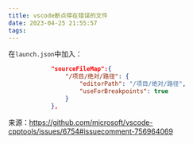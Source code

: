 ```yaml
---
title: vscode断点停在错误的文件
date: 2023-04-25 21:55:57
tags:
---
```


在`launch.json`中加入：

```json
            "sourceFileMap":{
                "/项目/绝对/路径": {
                    "editorPath": "/项目/绝对/路径",
                    "useForBreakpoints": true
                }
            },
```

来源：<https://github.com/microsoft/vscode-cpptools/issues/6754#issuecomment-756964069>
